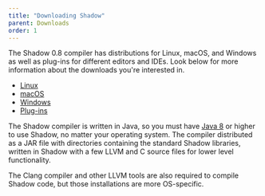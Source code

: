 ```yaml
---
title: "Downloading Shadow"
parent: Downloads
order: 1
---
```


The Shadow 0.8 compiler has distributions for Linux, macOS, and Windows as well as plug-ins for different editors and IDEs.  Look below for more information about the downloads you're interested in.

- [Linux](#linux)
- [macOS](#macos)
- [Windows](#windows)
- [Plug-ins](#plug-ins)

The Shadow compiler is written in Java, so you must have [Java 8](http://java.com/download) or higher to use Shadow, no matter your operating system. The compiler distributed as a JAR file with directories containing the standard Shadow libraries, written in Shadow with a few LLVM and C source files for lower level functionality.

The Clang compiler and other LLVM tools are also required to compile Shadow code, but those installations are more OS-specific.